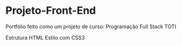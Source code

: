 # Projeto-Front-End

Portfólio feito como um projeto de curso:
Programação Full Stack 
TOTI


Estrutura HTML
Estilo com CSS3

